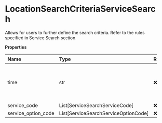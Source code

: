 # LocationSearchCriteriaServiceSearch

Allows for users to further define the search criteria. Refer to the rules specified in Service Search section.

**Properties**

| Name                | Type                                 | Required | Description                                 |
| :------------------ | :----------------------------------- | :------- | :------------------------------------------ |
| time                | str                                  | ❌       | Scheduled Local Drop-off Time. Format: HHMM |
| service_code        | List[ServiceSearchServiceCode]       | ❌       |                                             |
| service_option_code | List[ServiceSearchServiceOptionCode] | ❌       |                                             |

<!-- This file was generated by liblab | https://liblab.com/ -->
